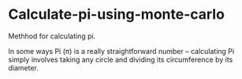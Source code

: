 # Calculate-pi-using-monte-carlo
Methhod for calculating pi.

In some ways Pi (π) is a really straightforward number – calculating Pi simply involves taking any circle and dividing its circumference by its diameter.

